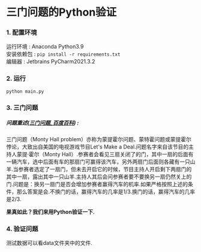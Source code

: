 # 三门问题的Python验证

### 1. 配置环境

运行环境 : Anaconda Python3.9  
安装依赖包 : ```pip install -r requirements.txt```  
编辑器 : Jetbrains PyCharm2021.3.2

### 2. 运行

```
python main.py
```

### 3. 三门问题

##### 问题重述([三门问题_百度百科](https://baike.baidu.com/item/%E4%B8%89%E9%97%A8%E9%97%AE%E9%A2%98/1242689?fr=aladdin)) :

三门问题（Monty Hall problem）亦称为蒙提霍尔问题、蒙特霍问题或蒙提霍尔悖论，大致出自美国的电视游戏节目Let's Make a Deal.问题名字来自该节目的主持人蒙提·霍尔（Monty Hall）.参赛者会看见三扇关闭了的门，其中一扇的后面有一辆汽车，选中后面有车的那扇门可赢得该汽车，另外两扇门后面则各藏有一只山羊.当参赛者选定了一扇门，但未去开启它的时候，节目主持人开启剩下两扇门的其中一扇，露出其中一只山羊.主持人其后会问参赛者要不要换另一扇仍然关上的门.问题是：换另一扇门是否会增加参赛者赢得汽车的机率.如果严格按照上述的条件，那么答案是会.不换门的话，赢得汽车的几率是1/3.换门的话，赢得汽车的几率是2/3.  

**果真如此？我们来用Python验证一下.**  

### 4. 验证问题

测试数据可以看data文件夹中的文件.